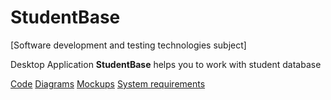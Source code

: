 # StudentBase


[Software development and testing technologies subject]

Desktop Application **StudentBase** helps you to work with student database

[Code](https://techrocks.ru/wp-content/uploads/2020/03/computer-technology-gadget-black-signage-code-641280-pxhere.com-min-1024x576.jpg)
[Diagrams](https://github.com/GoRunMaxim/StudentBase/tree/main/Documents/Diagrams)
[Mockups](https://github.com/GoRunMaxim/StudentBase/tree/main/Documents/Mockups)
[System requirements](https://github.com/GoRunMaxim/StudentBase/tree/main/Documents/Requirements)
